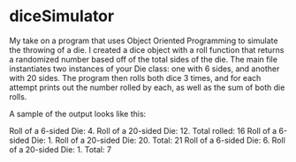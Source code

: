 # diceSimulator
My take on a program that uses Object Oriented Programming to simulate the throwing of a die.
I created a dice object with a roll function that returns a randomized number based off of the total sides of the die.
The main file instantiates two instances of your Die class: one with 6 sides, and another with 20 sides.
The program then rolls both dice 3 times, and for each attempt prints out the number rolled by each, as well as the sum of both die rolls.

A sample of the output looks like this:

Roll of a 6-sided Die: 4. Roll of a 20-sided Die: 12. Total rolled: 16
Roll of a 6-sided Die: 1. Roll of a 20-sided Die: 20. Total: 21
Roll of a 6-sided Die: 6. Roll of a 20-sided Die: 1. Total: 7
